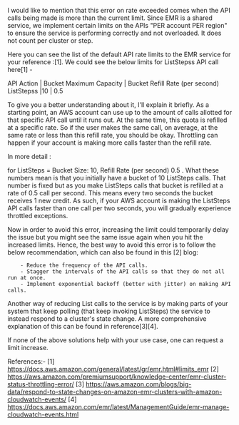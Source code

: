 
I would like to mention that this error on rate exceeded comes when the API calls being made is more than the current limit. Since EMR is a shared service, we implement certain limits on the APIs "PER account PER region"  to ensure the service is performing correctly and not overloaded. It does not count per cluster or step.

Here you can see the list of the default API rate limits to the EMR service for your reference :[1]. We could see the below limits for ListStepss API call here[1] -

API Action 	    | Bucket Maximum Capacity | Bucket Refill Rate (per second)
ListStepss      |10                       | 0.5

To give you a better understanding about it, I'll explain it briefly. As a starting point, an AWS account can use up to the amount of calls allotted for that specific API call until it runs out. At the same time, this quota is refilled at a specific rate. So if the user makes the same call, on average, at the same rate or less than this refill rate, you should be okay. Throttling can happen if your account is making more calls faster than the refill rate.

In more detail :

for ListSteps = Bucket Size: 10, Refill Rate (per second) 0.5 . What these numbers mean is that you initially have a bucket of 10 ListSteps calls. That number is fixed but as you make ListSteps calls that bucket is refilled at a rate of 0.5 call per second. This means every two seconds the bucket receives 1 new credit. As such, if your AWS account is making the ListSteps API calls faster than one call per two seconds, you will gradually experience throttled exceptions.

Now in order to avoid this error, increasing the limit could temporarily delay the issue but you might see the same issue again when you hit the increased limits. Hence, the best way to avoid this error is to follow the below recommendation, which can also be found in this [2] blog:

    	- Reduce the frequency of the API calls.
    	- Stagger the intervals of the API calls so that they do not all run at once.
    	- Implement exponential backoff (better with jitter) on making API calls.

Another way of reducing List calls to the service is by making parts of your system that keep polling (that keep invoking ListSteps) the service to instead respond to a cluster's state change. A more comprehensive explanation of this can be found in reference[3][4].

If none of the above solutions help with your use case, one can request a limit increase. 

References:-
[1] https://docs.aws.amazon.com/general/latest/gr/emr.html#limits_emr
[2] https://aws.amazon.com/premiumsupport/knowledge-center/emr-cluster-status-throttling-error/
[3] https://aws.amazon.com/blogs/big-data/respond-to-state-changes-on-amazon-emr-clusters-with-amazon-cloudwatch-events/
[4] https://docs.aws.amazon.com/emr/latest/ManagementGuide/emr-manage-cloudwatch-events.html

